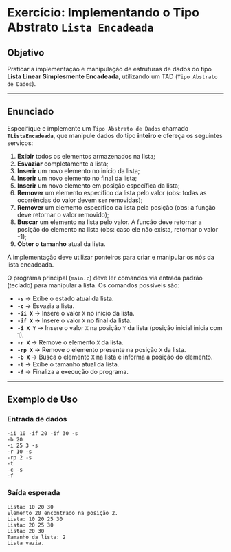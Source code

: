 # **Exercício: Implementando o Tipo Abstrato `Lista Encadeada`**

## **Objetivo**  
Praticar a implementação e manipulação de estruturas de dados do tipo **Lista Linear Simplesmente Encadeada**, utilizando um TAD (`Tipo Abstrato de Dados`).  

---

## **Enunciado**  

Especifique e implemente um `Tipo Abstrato de Dados` chamado **`TListaEncadeada`**, que manipule dados do tipo **inteiro** e ofereça os seguintes serviços:  

1. **Exibir** todos os elementos armazenados na lista;  
2. **Esvaziar** completamente a lista;  
3. **Inserir** um novo elemento no início da lista;  
4. **Inserir** um novo elemento no final da lista;  
5. **Inserir** um novo elemento em posição específica da lista;  
6. **Remover** um elemento específico da lista pelo valor (obs: todas as ocorrências do valor devem ser removidas);  
7. **Remover** um elemento específico da lista pela posição (obs: a função deve retornar o valor removido);
8. **Buscar** um elemento na lista pelo valor. A função deve retornar a posição do elemento na lista (obs: caso ele não exista, retornar o valor -1);
9. **Obter o tamanho** atual da lista.

A implementação deve utilizar ponteiros para criar e manipular os nós da lista encadeada.  

O programa principal (`main.c`) deve ler comandos via entrada padrão (teclado) para manipular a lista. Os comandos possíveis são:  

- **`-s`** → Exibe o estado atual da lista.  
- **`-c`** → Esvazia a lista.  
- **`-ii X`** → Insere o valor `X` no início da lista.  
- **`-if X`** → Insere o valor `X` no final da lista.  
- **`-i X Y`** → Insere o valor `X` na posição `Y` da lista (posição inicial inicia com 1).  
- **`-r X`** → Remove o elemento `X` da lista.  
- **`-rp X`** → Remove o elemento presente na posição `X` da lista.  
- **`-b X`** → Busca o elemento `X` na lista e informa a posição do elemento.
- **`-t`** → Exibe o tamanho atual da lista.  
- **`-f`** → Finaliza a execução do programa.  

---

## **Exemplo de Uso**

### **Entrada de dados**
```
-ii 10 -if 20 -if 30 -s
-b 20
-i 25 3 -s
-r 10 -s
-rp 2 -s
-t
-c -s
-f
```

### **Saída esperada**
```
Lista: 10 20 30
Elemento 20 encontrado na posição 2.
Lista: 10 20 25 30
Lista: 20 25 30
Lista: 20 30
Tamanho da lista: 2
Lista vazia.
```